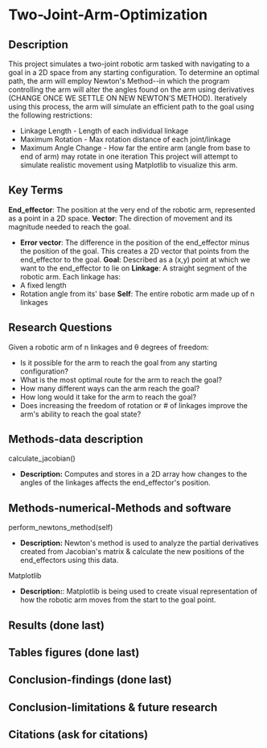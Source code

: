 # Two-Joint-Arm-Optimization


## Description
This project simulates a two-joint robotic arm tasked with navigating to a goal in a 2D space from any starting configuration.
To determine an optimal path, the arm will employ Newton's Method--in which the program controlling the arm will alter the angles found on the arm using derivatives (CHANGE ONCE WE SETTLE ON NEW NEWTON’S METHOD). 
Iteratively using this process, the arm will simulate an efficient path to the goal using the following restrictions:
* Linkage Length - Length of each individual linkage
* Maximum Rotation - Max rotation distance of each joint/linkage
* Maximum Angle Change - How far the entire arm (angle from base to end of arm) may rotate in one iteration
This project will attempt to simulate realistic movement using Matplotlib to visualize this arm.


## Key Terms
**End_effector**: The position at the very end of the robotic arm, represented as a point in a 2D space.
**Vector**: The direction of movement and its magnitude needed to reach the goal.
* **Error vector**: The difference in the position of the end_effector minus the position of the goal. This creates a 2D vector that points from the end_effector to the goal.
**Goal**: Described as a (x,y) point at which we want to the end_effector to lie on
**Linkage**: A straight segment of the robotic arm. Each linkage has:
* A fixed length
* Rotation angle from its' base
**Self**: The entire robotic arm made up of n linkages


## Research Questions
Given a robotic arm of n linkages and &theta; degrees of freedom:
* Is it possible for the arm to reach the goal from any starting configuration?
* What is the most optimal route for the arm to reach the goal?
* How many different ways can the arm reach the goal?
* How long would it take for the arm to reach the goal?
* Does increasing the freedom of rotation or # of linkages improve the arm's ability to reach the goal state?


## Methods-data description
calculate_jacobian()
 * **Description:** Computes and stores in a 2D array how changes to the angles of the linkages affects the end_effector's position.


## Methods-numerical-Methods and software
perform_newtons_method(self)
* **Description:** Newton's method is used to analyze the partial derivatives created from Jacobian's matrix & calculate the new positions of the end_effectors using this data.


Matplotlib
* **Description:**: Matplotlib is being used to create visual representation of how the robotic arm moves from the start to the goal point.


## Results (done last)


## Tables figures (done last)


## Conclusion-findings (done last)


## Conclusion-limitations & future research


## Citations (ask for citations)
